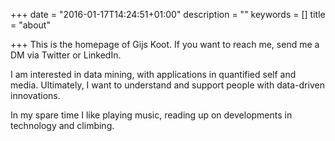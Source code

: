 +++
date = "2016-01-17T14:24:51+01:00"
description = ""
keywords = []
title = "about"

+++
This is the homepage of Gijs Koot. If you want to reach me, send me a DM via Twitter or LinkedIn.

I am interested in data mining, with applications in quantified self and media. Ultimately, I want to understand and support people with data-driven innovations.

In my spare time I like playing music, reading up on developments in technology and climbing.
